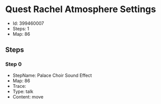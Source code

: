 # Quest Rachel Atmosphere Settings

- Id: 399460007
- Steps: 1
- Map: 86

## Steps

### Step 0
- StepName:  Palace Choir Sound Effect
- Map:  86
- Trace:  
- Type:  talk
- Content:  move


